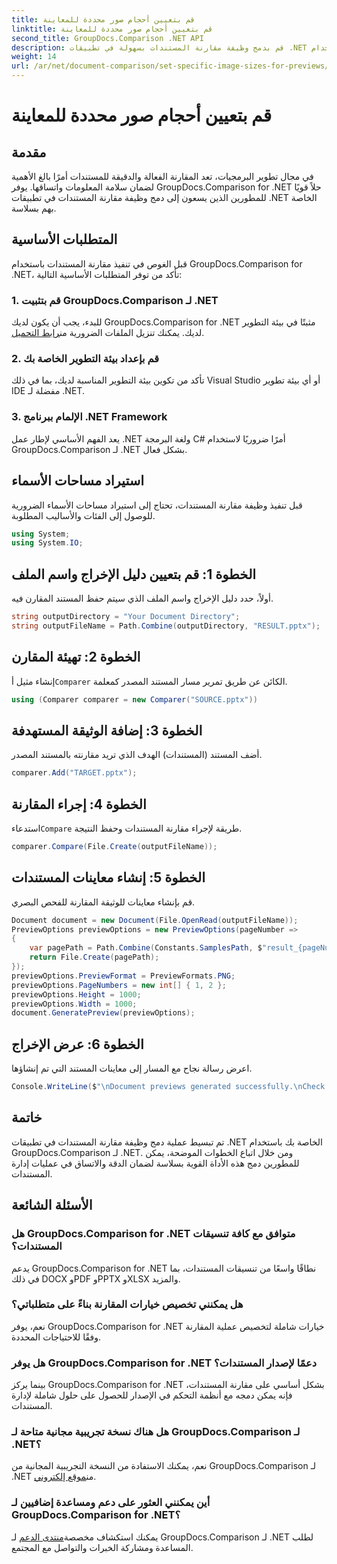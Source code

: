```yaml
---
title: قم بتعيين أحجام صور محددة للمعاينة
linktitle: قم بتعيين أحجام صور محددة للمعاينة
second_title: GroupDocs.Comparison .NET API
description: قم بدمج وظيفة مقارنة المستندات بسهولة في تطبيقات .NET الخاصة بك باستخدام GroupDocs.Comparison لـ .NET.
weight: 14
url: /ar/net/document-comparison/set-specific-image-sizes-for-previews/
---
```


# قم بتعيين أحجام صور محددة للمعاينة

## مقدمة
في مجال تطوير البرمجيات، تعد المقارنة الفعالة والدقيقة للمستندات أمرًا بالغ الأهمية لضمان سلامة المعلومات واتساقها. يوفر GroupDocs.Comparison for .NET حلاً قويًا للمطورين الذين يسعون إلى دمج وظيفة مقارنة المستندات في تطبيقات .NET الخاصة بهم بسلاسة.
## المتطلبات الأساسية
قبل الغوص في تنفيذ مقارنة المستندات باستخدام GroupDocs.Comparison for .NET، تأكد من توفر المتطلبات الأساسية التالية:
### 1. قم بتثبيت GroupDocs.Comparison لـ .NET
 للبدء، يجب أن يكون لديك GroupDocs.Comparison for .NET مثبتًا في بيئة التطوير لديك. يمكنك تنزيل الملفات الضرورية من[رابط التحميل](https://releases.groupdocs.com/comparison/net/).
### 2. قم بإعداد بيئة التطوير الخاصة بك
تأكد من تكوين بيئة التطوير المناسبة لديك، بما في ذلك Visual Studio أو أي بيئة تطوير IDE مفضلة لـ .NET.
### 3. الإلمام ببرنامج .NET Framework
يعد الفهم الأساسي لإطار عمل .NET ولغة البرمجة C# أمرًا ضروريًا لاستخدام GroupDocs.Comparison لـ .NET بشكل فعال.

## استيراد مساحات الأسماء
قبل تنفيذ وظيفة مقارنة المستندات، تحتاج إلى استيراد مساحات الأسماء الضرورية للوصول إلى الفئات والأساليب المطلوبة.
```csharp
using System;
using System.IO;
```
## الخطوة 1: قم بتعيين دليل الإخراج واسم الملف
أولاً، حدد دليل الإخراج واسم الملف الذي سيتم حفظ المستند المقارن فيه.
```csharp
string outputDirectory = "Your Document Directory";
string outputFileName = Path.Combine(outputDirectory, "RESULT.pptx");
```
## الخطوة 2: تهيئة المقارن
 إنشاء مثيل أ`Comparer` الكائن عن طريق تمرير مسار المستند المصدر كمعلمة.
```csharp
using (Comparer comparer = new Comparer("SOURCE.pptx"))
```
## الخطوة 3: إضافة الوثيقة المستهدفة
أضف المستند (المستندات) الهدف الذي تريد مقارنته بالمستند المصدر.
```csharp
comparer.Add("TARGET.pptx");
```
## الخطوة 4: إجراء المقارنة
 استدعاء`Compare` طريقة لإجراء مقارنة المستندات وحفظ النتيجة.
```csharp
comparer.Compare(File.Create(outputFileName));
```
## الخطوة 5: إنشاء معاينات المستندات
قم بإنشاء معاينات للوثيقة المقارنة للفحص البصري.
```csharp
Document document = new Document(File.OpenRead(outputFileName));
PreviewOptions previewOptions = new PreviewOptions(pageNumber =>
{
    var pagePath = Path.Combine(Constants.SamplesPath, $"result_{pageNumber}.png");
    return File.Create(pagePath);
});
previewOptions.PreviewFormat = PreviewFormats.PNG;
previewOptions.PageNumbers = new int[] { 1, 2 };
previewOptions.Height = 1000;
previewOptions.Width = 1000;
document.GeneratePreview(previewOptions);
```
## الخطوة 6: عرض الإخراج
اعرض رسالة نجاح مع المسار إلى معاينات المستند التي تم إنشاؤها.
```csharp
Console.WriteLine($"\nDocument previews generated successfully.\nCheck output in {outputDirectory}.");
```

## خاتمة
تم تبسيط عملية دمج وظيفة مقارنة المستندات في تطبيقات .NET الخاصة بك باستخدام GroupDocs.Comparison لـ .NET. ومن خلال اتباع الخطوات الموضحة، يمكن للمطورين دمج هذه الأداة القوية بسلاسة لضمان الدقة والاتساق في عمليات إدارة المستندات.
## الأسئلة الشائعة
### هل GroupDocs.Comparison for .NET متوافق مع كافة تنسيقات المستندات؟
يدعم GroupDocs.Comparison for .NET نطاقًا واسعًا من تنسيقات المستندات، بما في ذلك DOCX وPDF وPPTX وXLSX والمزيد.
### هل يمكنني تخصيص خيارات المقارنة بناءً على متطلباتي؟
نعم، يوفر GroupDocs.Comparison for .NET خيارات شاملة لتخصيص عملية المقارنة وفقًا للاحتياجات المحددة.
### هل يوفر GroupDocs.Comparison for .NET دعمًا لإصدار المستندات؟
بينما يركز GroupDocs.Comparison for .NET بشكل أساسي على مقارنة المستندات، فإنه يمكن دمجه مع أنظمة التحكم في الإصدار للحصول على حلول شاملة لإدارة المستندات.
### هل هناك نسخة تجريبية مجانية متاحة لـ GroupDocs.Comparison لـ .NET؟
 نعم، يمكنك الاستفادة من النسخة التجريبية المجانية من GroupDocs.Comparison لـ .NET من[موقع إلكتروني](https://releases.groupdocs.com/).
### أين يمكنني العثور على دعم ومساعدة إضافيين لـ GroupDocs.Comparison for .NET؟
 يمكنك استكشاف مخصصة[منتدى الدعم](https://forum.groupdocs.com/c/comparison/12) لـ GroupDocs.Comparison لـ .NET لطلب المساعدة ومشاركة الخبرات والتواصل مع المجتمع.